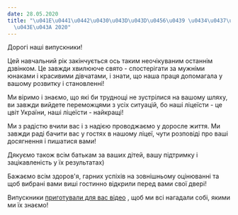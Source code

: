 ```yaml
---
date: 28.05.2020
title: "\u041E\u0441\u0442\u0430\u043D\u043D\u0456\u0439 \u0434\u0437\u0432\u0456\u043D\
  \u043E\u043A 2020"
---
```

Дорогі наші випускники!

Цей навчальний рік закінчується ось таким неочікуваним останнім дзвінком. Це завжди хвилююче свято - спостерігати за мужніми юнаками і красивими дівчатами, і знати, що наша праця допомагала у вашому розвитку і становленні!

Ми віримо і знаємо, що які би труднощі не зустрілися на вашому шляху, ви завжди вийдете переможцями з усіх ситуацій, бо наші ліцеїсти - це цвіт України, наші ліцеїсти - найкращі!

Ми з радістю вчили вас і з надією проводжаємо у доросле життя. Ми завжди раді бачити вас у гостях в нашому ліцеї, чути розповіді про ваші досягнення і пишатися вами!

Дякуємо також всім батькам за ваших дітей, вашу підтримку і зацікавленість у їх результатах)

Бажаємо всім здоров'я, гарних успіхів на зовнішньому оцінюванні та щоб вибрані вами виші гостинно відкрили перед вами свої двері!

Випускники
[приготували для вас відео](https://www.youtube.com/watch?v=WvOiOdAdglk&feature=youtu.be)
, щоб ми всі нагадали собі, якими ми їх знаємо!